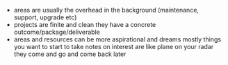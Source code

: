 ---
---

- areas are usually the overhead in the background (maintenance, support, upgrade etc)
- projects are finite and clean they have a concrete outcome/package/deliverable
- areas and resources can be more aspirational and dreams mostly things you want to start to take notes on interest are like plane on your radar they come and go and come back later
